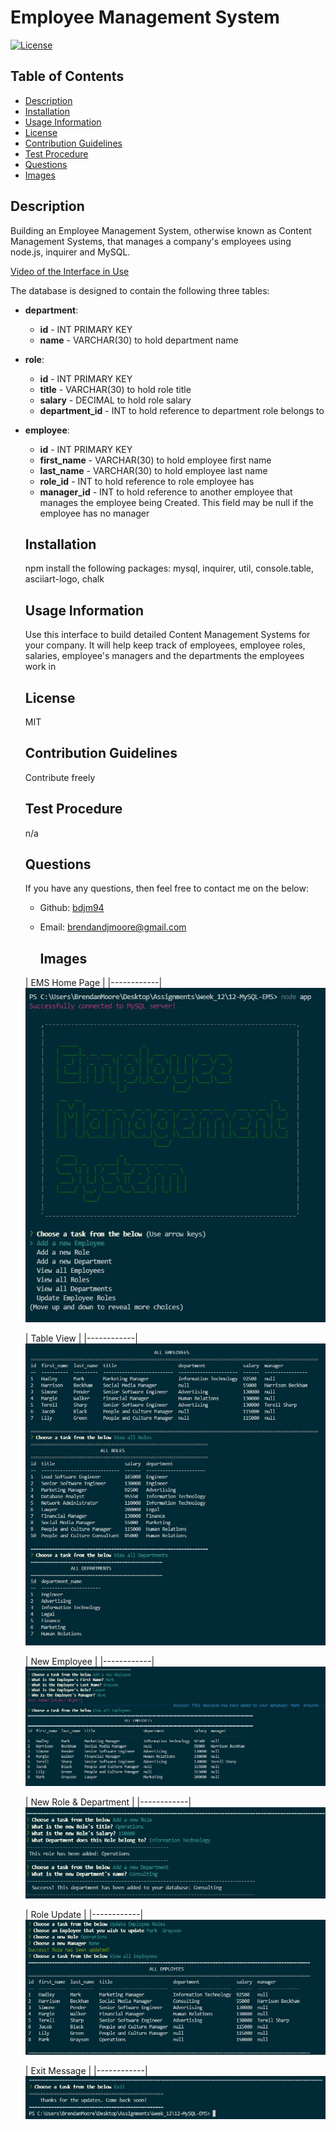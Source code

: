# Employee Management System

  [![License](https://img.shields.io/badge/License-MIT-red)](https://opensource.org/licenses/MIT)

  ## Table of Contents
  - [Description](#description)
  - [Installation](#installation)
  - [Usage Information](#usage-information)
  - [License](#license)
  - [Contribution Guidelines](#contribution-guidelines)
  - [Test Procedure](#test-procedure)
  - [Questions](#questions)
  - [Images](#images)

  ## Description
  Building an Employee Management System, otherwise known as Content Management Systems, that manages a company's employees using node.js, inquirer and MySQL.

  [Video of the Interface in Use](https://drive.google.com/file/d/1el35Jm4F5LCEQl_FMf3yvACT3so0k_8d/view?usp=sharing)

  The database is designed to contain the following three tables:

* **department**:

  * **id** - INT PRIMARY KEY
  * **name** - VARCHAR(30) to hold department name

* **role**:

  * **id** - INT PRIMARY KEY
  * **title** -  VARCHAR(30) to hold role title
  * **salary** -  DECIMAL to hold role salary
  * **department_id** -  INT to hold reference to department role belongs to

* **employee**:

  * **id** - INT PRIMARY KEY
  * **first_name** - VARCHAR(30) to hold employee first name
  * **last_name** - VARCHAR(30) to hold employee last name
  * **role_id** - INT to hold reference to role employee has
  * **manager_id** - INT to hold reference to another employee that manages the employee being Created. This field may be null if the employee has no manager

  ## Installation
  npm install the following packages: mysql, inquirer, util, console.table, asciiart-logo, chalk

  ## Usage Information
  Use this interface to build detailed Content Management Systems for your company. It will help keep track of employees, employee roles, salaries, employee's managers and the departments the employees work in

  ## License
  MIT

  ## Contribution Guidelines
  Contribute freely

  ## Test Procedure
  n/a

  ## Questions
  If you have any questions, then feel free to contact me on the below:
  - Github: [bdjm94](https://github.com/bdjm94)
  - Email: [brendandjmoore@gmail.com](brendandjmoore@gmail.com)

    ## Images

  | EMS Home Page |
|------------|
  ![Home Page](./assets/home.JPG)

  | Table View |
|------------|
  ![Tables](./assets/view_tables.JPG)

  | New Employee |
|------------|
  ![New Employee](./assets/new_employee.JPG)

  | New Role & Department |
|------------|
  ![New Role and Department](./assets/new_role_department.JPG)

  | Role Update |
|------------|
  ![Role Update](./assets/role_update.JPG)

  | Exit Message |
|------------|
  ![Exit](./assets/exit.JPG)

